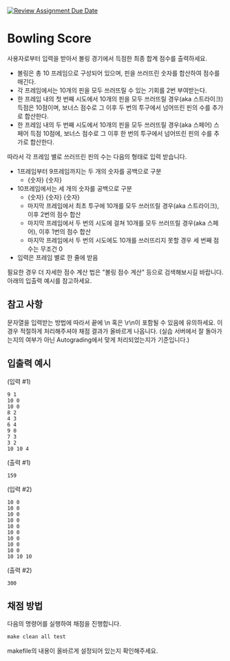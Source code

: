 [![Review Assignment Due Date](https://classroom.github.com/assets/deadline-readme-button-24ddc0f5d75046c5622901739e7c5dd533143b0c8e959d652212380cedb1ea36.svg)](https://classroom.github.com/a/Y-lGr8uU)
# Bowling Score

사용자로부터 입력을 받아서 볼링 경기에서 득점한 최종 합계 점수를 출력하세요.
* 볼링은 총 10 프레임으로 구성되어 있으며, 핀을 쓰러뜨린 숫자를 합산하여 점수를 매긴다.
* 각 프레임에서는 10개의 핀을 모두 쓰러뜨릴 수 있는 기회를 2번 부여받는다.
* 한 프레임 내의 첫 번째 시도에서 10개의 핀을 모두 쓰러뜨릴 경우(aka 스트라이크) 득점은 10점이며, 보너스 점수로 그 이후 두 번의 투구에서 넘어뜨린 핀의 수를 추가로 합산한다.
* 한 프레임 내의 두 번째 시도에서 10개의 핀을 모두 쓰러뜨릴 경우(aka 스페어) 스페어 득점 10점에, 보너스 점수로 그 이후 한 번의 투구에서 넘어뜨린 핀의 수를 추가로 합산한다.

따라서 각 프레임 별로 쓰러뜨린 핀의 수는 다음의 형태로 입력 받습니다.
* 1프레임부터 9프레임까지는 두 개의 숫자를 공백으로 구분
  - {숫자} {숫자}
* 10프레임에서는 세 개의 숫자를 공백으로 구분
  - {숫자} {숫자} {숫자}
  - 마지막 프레임에서 최초 투구에 10개를 모두 쓰러뜨릴 경우(aka 스트라이크), 이후 2번의 점수 합산
  - 마지막 프레임에서 두 번의 시도에 걸쳐 10개를 모두 쓰러뜨릴 경우(aka 스페어), 이후 1번의 점수 합산
  - 마지막 프레임에서 두 번의 시도에도 10개를 쓰러뜨리지 못할 경우 세 번째 점수는 무조건 0
* 입력은 프레임 별로 한 줄에 받음 

필요한 경우 더 자세한 점수 계산 법은 "볼링 점수 계산" 등으로 검색해보시길 바랍니다.
아래의 입출력 예시를 참고하세요.

## 참고 사항

문자열을 입력받는 방법에 따라서 끝에 \n 혹은 \r\n이 포함될 수 있음에 유의하세요.
이 경우 적절하게 처리해주셔야 채점 결과가 올바르게 나옵니다.
(실습 서버에서 잘 돌아가는지의 여부가 아닌 Autograding에서 맞게 처리되었는지가 기준입니다.)

## 입출력 예시
(입력 #1)
```
9 1
10 0
10 0
8 2
4 3
6 4
9 0
7 3
3 2
10 10 4
```
(출력 #1)
```
159
```
(입력 #2)
```
10 0
10 0
10 0
10 0
10 0
10 0
10 0
10 0
10 0
10 10 10
```
(출력 #2)
```
300
```

## 채점 방법

다음의 명령어를 실행하여 채점을 진행합니다.

```Makefile
make clean all test
```

makefile의 내용이 올바르게 설정되어 있는지 확인해주세요.
